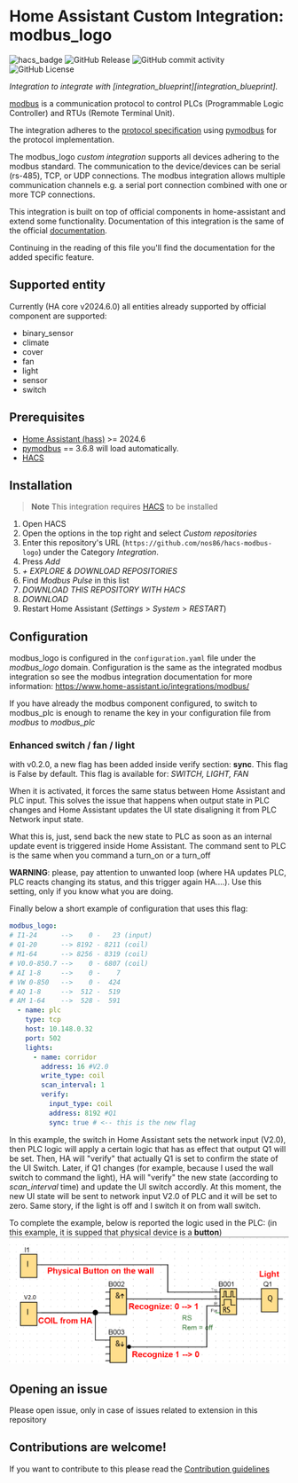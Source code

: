 

# Home Assistant Custom Integration: modbus_logo

![hacs_badge](https://img.shields.io/badge/HACS-Custom-41BDF5.svg)
![GitHub Release](https://img.shields.io/github/v/release/nos86/hacs-modbus-logo)
![GitHub commit activity](https://img.shields.io/github/commit-activity/t/nos86/hacs-modbus-logo)
![GitHub License](https://img.shields.io/github/license/nos86/hacs-modbus-logo)

_Integration to integrate with [integration_blueprint][integration_blueprint]._

[modbus](http://www.modbus.org/) is a communication protocol to control PLCs (Programmable Logic Controller) and RTUs (Remote Terminal Unit).

The integration adheres to the [protocol specification](https://www.modbus.org/docs/Modbus_Application_Protocol_V1_1b3.pdf) using [pymodbus](https://github.com/pymodbus-dev/pymodbus) for the protocol implementation.

The modbus_logo *custom integration* supports all devices adhering to the modbus standard. The communication to the device/devices can be serial (rs-485), TCP, or UDP connections. The modbus integration allows multiple communication channels e.g. a serial port connection combined with one or more TCP connections.

This integration is built on top of official components in home-assistant and extend some functionality.
Documentation of this integration is the same of the official [documentation](https://www.home-assistant.io/integrations/modbus/).

Continuing in the reading of this file you'll find the documentation for the added specific feature.


## Supported entity

Currently (HA core v2024.6.0) all entities already supported by official component are supported:
- binary_sensor
- climate
- cover
- fan
- light
- sensor
- switch

## Prerequisites

* [Home Assistant (hass)](https://www.home-assistant.io/) >= 2024.6
* [pymodbus](https://github.com/pymodbus-dev/pymodbus) == 3.6.8 will load automatically.
* [HACS](https://hacs.xyz/docs/setup/download/)

## Installation

> **Note**
> This integration requires [HACS](https://hacs.xyz/docs/setup/download/) to be installed

1. Open HACS
2. Open the options in the top right and select _Custom repositories_
3. Enter this repository's URL (`https://github.com/nos86/hacs-modbus-logo`) under the Category _Integration_.
4. Press _Add_
5. _+ EXPLORE & DOWNLOAD REPOSITORIES_
6. Find _Modbus Pulse_ in this list
7. _DOWNLOAD THIS REPOSITORY WITH HACS_
8. _DOWNLOAD_
9. Restart Home Assistant (_Settings_ > _System_ >  _RESTART_)

## Configuration

modbus_logo is configured in the `configuration.yaml` file under the *modbus_logo* domain.
Configuration is the same as the integrated modbus integration so see the modbus integration documentation for more information:
https://www.home-assistant.io/integrations/modbus/

If you have already the modbus component configured, to switch to modbus_plc is enough to rename the key in your configuration file from *modbus* to *modbus_plc*

### Enhanced switch / fan / light
with v0.2.0, a new flag has been added inside verify section: **sync**. This flag is False by default. This flag is available for: _SWITCH, LIGHT, FAN_

When it is activated, it forces the same status between Home Assistant and PLC input.
This solves the issue that happens when output state in PLC changes and Home Assistant updates the UI state disaligning it from PLC Network input state.

What this is, just, send back the new state to PLC as soon as an internal update event is triggered inside Home Assistant.
The command sent to PLC is the same when you command a turn_on or a turn_off

**WARNING**: please, pay attention to unwanted loop (where HA updates PLC, PLC reacts changing its status, and this trigger again HA....).
Use this setting, only if you know what you are doing.

Finally below a short example of configuration that uses this flag:
```yaml
modbus_logo:
# I1-24      -->    0 -   23 (input)
# Q1-20      --> 8192 - 8211 (coil)
# M1-64      --> 8256 - 8319 (coil)
# V0.0-850.7 -->    0 - 6807 (coil)
# AI 1-8     -->    0 -    7
# VW 0-850   -->    0 -  424
# AQ 1-8     -->  512 -  519
# AM 1-64    -->  528 -  591
  - name: plc
    type: tcp
    host: 10.148.0.32
    port: 502
    lights:
      - name: corridor
        address: 16 #V2.0
        write_type: coil
        scan_interval: 1
        verify:
          input_type: coil
          address: 8192 #Q1
          sync: true # <-- this is the new flag
```
In this example, the switch in Home Assistant sets the network input (V2.0), then PLC logic will apply a certain logic that has as effect that output Q1 will be set. Then, HA will "verify" that actually Q1 is set to confirm the state of the UI Switch. Later, if Q1 changes (for example, because I used the wall switch to command the light), HA will "verify" the new state (according to _scan_interval_ time) and update the UI switch accordly. At this moment, the new UI state will be sent to network input V2.0 of PLC and it will be set to zero. Same story, if the light is off and I switch it on from wall switch.

To complete the example, below is reported the logic used in the PLC: (in this example, it is supped that physical device is a **button**)
![alt text](logo_example.png)

## Opening an issue

Please open issue, only in case of issues related to extension in this repository

## Contributions are welcome!

If you want to contribute to this please read the [Contribution guidelines](CONTRIBUTING.md)

